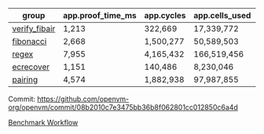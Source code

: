 | group | app.proof_time_ms | app.cycles | app.cells_used | leaf.proof_time_ms | leaf.cycles | leaf.cells_used |
| -- | -- | -- | -- | -- | -- | -- |
| [verify_fibair](https://github.com/openvm-org/openvm/blob/benchmark-results/benchmarks/verify_fibair-08b2010c7e3475bb36b8f062801cc012850c6a4d.md) | 1,213 |  322,669 |  17,339,772 |- | - | - |
| [fibonacci](https://github.com/openvm-org/openvm/blob/benchmark-results/benchmarks/fibonacci-08b2010c7e3475bb36b8f062801cc012850c6a4d.md) | 2,668 |  1,500,277 |  50,589,503 | 3,700 |  1,248,040 |  69,833,982 |
| [regex](https://github.com/openvm-org/openvm/blob/benchmark-results/benchmarks/regex-08b2010c7e3475bb36b8f062801cc012850c6a4d.md) | 7,955 |  4,165,432 |  166,519,456 | 14,013 |  3,874,193 |  300,422,315 |
| [ecrecover](https://github.com/openvm-org/openvm/blob/benchmark-results/benchmarks/ecrecover-08b2010c7e3475bb36b8f062801cc012850c6a4d.md) | 1,151 |  140,486 |  8,230,046 | 11,712 |  2,973,722 |  243,577,314 |
| [pairing](https://github.com/openvm-org/openvm/blob/benchmark-results/benchmarks/pairing-08b2010c7e3475bb36b8f062801cc012850c6a4d.md) | 4,574 |  1,882,938 |  97,987,855 | 8,670 |  2,574,502 |  205,525,010 |


Commit: https://github.com/openvm-org/openvm/commit/08b2010c7e3475bb36b8f062801cc012850c6a4d

[Benchmark Workflow](https://github.com/openvm-org/openvm/actions/runs/17002818826)
